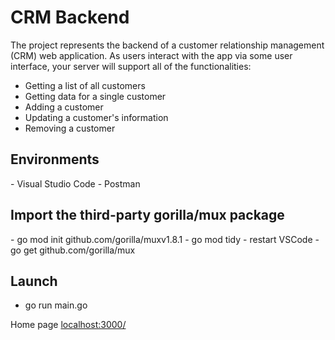 <h1>CRM Backend</h1>

The project represents the backend of a customer relationship management (CRM) web application. As users interact with the app via some user interface, your server will support all of the functionalities: 
- Getting a list of all customers
- Getting data for a single customer
- Adding a customer
- Updating a customer's information
- Removing a customer

<h2>Environments</h2>
- Visual Studio Code
- Postman

<h2>Import the third-party gorilla/mux package</h2>
- go mod init github.com/gorilla/muxv1.8.1
- go mod tidy
- restart VSCode
- go get github.com/gorilla/mux

<h2>Launch</h2>

- go run main.go

Home page [localhost:3000/](http://localhost:3000/)
